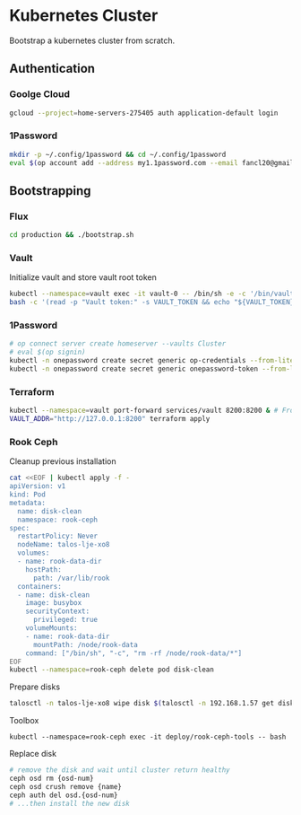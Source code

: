 # Kubernetes Cluster

Bootstrap a kubernetes cluster from scratch.

## Authentication
### Goolge Cloud
```bash
gcloud --project=home-servers-275405 auth application-default login
```

### 1Password
```bash
mkdir -p ~/.config/1password && cd ~/.config/1password
eval $(op account add --address my1.1password.com --email fancl20@gmail.com --signin)
```

## Bootstrapping
### Flux
```bash
cd production && ./bootstrap.sh
```

### Vault
Initialize vault and store vault root token
```bash
kubectl --namespace=vault exec -it vault-0 -- /bin/sh -e -c '/bin/vault operator init'
bash -c '(read -p "Vault token:" -s VAULT_TOKEN && echo "${VAULT_TOKEN}" | sudo tee ~/.vault-token > /dev/null)'
```

### 1Password
```bash
# op connect server create homeserver --vaults Cluster
# eval $(op signin)
kubectl -n onepassword create secret generic op-credentials --from-literal=1password-credentials.json="$(base64 ./1password-credentials.json)"
kubectl -n onepassword create secret generic onepassword-token --from-literal=token=$(op connect token create --server homeserver --vault Cluster onepassword-operator)
```

### Terraform
```bash
kubectl --namespace=vault port-forward services/vault 8200:8200 & # From stage-02
VAULT_ADDR="http://127.0.0.1:8200" terraform apply
```

### Rook Ceph
Cleanup previous installation
```bash
cat <<EOF | kubectl apply -f -
apiVersion: v1
kind: Pod
metadata:
  name: disk-clean
  namespace: rook-ceph
spec:
  restartPolicy: Never
  nodeName: talos-lje-xo8
  volumes:
  - name: rook-data-dir
    hostPath:
      path: /var/lib/rook
  containers:
  - name: disk-clean
    image: busybox
    securityContext:
      privileged: true
    volumeMounts:
    - name: rook-data-dir
      mountPath: /node/rook-data
    command: ["/bin/sh", "-c", "rm -rf /node/rook-data/*"]
EOF
kubectl --namespace=rook-ceph delete pod disk-clean
```

Prepare disks
```bash
talosctl -n talos-lje-xo8 wipe disk $(talosctl -n 192.168.1.57 get disks | grep -v '256 GB' | awk '{print $4}' | grep nvme)
```

Toolbox
```
kubectl --namespace=rook-ceph exec -it deploy/rook-ceph-tools -- bash
```

Replace disk
```bash
# remove the disk and wait until cluster return healthy
ceph osd rm {osd-num}
ceph osd crush remove {name}
ceph auth del osd.{osd-num}
# ...then install the new disk
```

